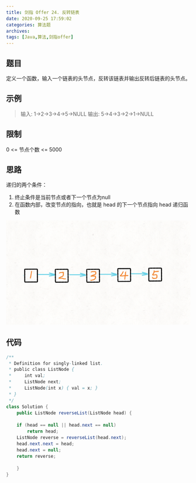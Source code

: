 ```yaml
---
title: 剑指 Offer 24. 反转链表
date: 2020-09-25 17:59:02
categories: 算法题
archives:
tags: [Java,算法,剑指offer]
---
```


## 题目

定义一个函数，输入一个链表的头节点，反转该链表并输出反转后链表的头节点。

## 示例

> 输入: 1->2->3->4->5->NULL
> 输出: 5->4->3->2->1->NULL

<!--more-->

## 限制

0 <= 节点个数 <= 5000

## 思路

递归的两个条件：

1. 终止条件是当前节点或者下一个节点为null
2. 在函数内部，改变节点的指向，也就是 head 的下一个节点指向 head 递归函数



![](arithmetic8\5ff86a743320333d3fe335c711182de37fb0fce958a005064254b4b48b2958a9.gif)

## 代码

```java
/**
 * Definition for singly-linked list.
 * public class ListNode {
 *     int val;
 *     ListNode next;
 *     ListNode(int x) { val = x; }
 * }
 */
class Solution {
    public ListNode reverseList(ListNode head) {
        
    if (head == null || head.next == null)
        return head;
    ListNode reverse = reverseList(head.next);
    head.next.next = head;
    head.next = null;
    return reverse;

    }
}
```

